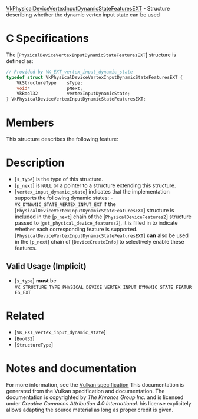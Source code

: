 [VkPhysicalDeviceVertexInputDynamicStateFeaturesEXT](https://www.khronos.org/registry/vulkan/specs/1.3-extensions/man/html/VkPhysicalDeviceVertexInputDynamicStateFeaturesEXT.html) - Structure describing whether the dynamic vertex input state can be used

# C Specifications
The [`PhysicalDeviceVertexInputDynamicStateFeaturesEXT`] structure is
defined as:
```c
// Provided by VK_EXT_vertex_input_dynamic_state
typedef struct VkPhysicalDeviceVertexInputDynamicStateFeaturesEXT {
    VkStructureType    sType;
    void*              pNext;
    VkBool32           vertexInputDynamicState;
} VkPhysicalDeviceVertexInputDynamicStateFeaturesEXT;
```

# Members
This structure describes the following feature:

# Description
- [`s_type`] is the type of this structure.
- [`p_next`] is `NULL` or a pointer to a structure extending this structure.
- [`vertex_input_dynamic_state`] indicates that the implementation supports the following dynamic states:  - `VK_DYNAMIC_STATE_VERTEX_INPUT_EXT` 
If the [`PhysicalDeviceVertexInputDynamicStateFeaturesEXT`] structure is included in the [`p_next`] chain of the
[`PhysicalDeviceFeatures2`] structure passed to
[`get_physical_device_features2`], it is filled in to indicate whether each
corresponding feature is supported.
[`PhysicalDeviceVertexInputDynamicStateFeaturesEXT`] **can**  also be used in the [`p_next`] chain of
[`DeviceCreateInfo`] to selectively enable these features.
## Valid Usage (Implicit)
-  [`s_type`] **must**  be `VK_STRUCTURE_TYPE_PHYSICAL_DEVICE_VERTEX_INPUT_DYNAMIC_STATE_FEATURES_EXT`

# Related
- [`VK_EXT_vertex_input_dynamic_state`]
- [`Bool32`]
- [`StructureType`]

# Notes and documentation
For more information, see the [Vulkan specification](https://www.khronos.org/registry/vulkan/specs/1.3-extensions/html/vkspec.html)
This documentation is generated from the Vulkan specification and documentation.
The documentation is copyrighted by *The Khronos Group Inc.* and is licensed under *Creative Commons Attribution 4.0 International*.
his license explicitely allows adapting the source material as long as proper credit is given.
        